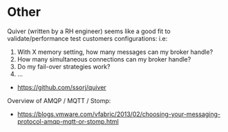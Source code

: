 # Other
Quiver (written by a RH engineer) seems like a good fit to validate/performance test customers configurations: i.e: 
1. With X memory setting, how many messages can my broker handle? 
2. How many simultaneous connections can my broker handle?
3. Do my fail-over strategies work?
4. ...

- https://github.com/ssorj/quiver

Overview of AMQP / MQTT / Stomp:
- https://blogs.vmware.com/vfabric/2013/02/choosing-your-messaging-protocol-amqp-mqtt-or-stomp.html

